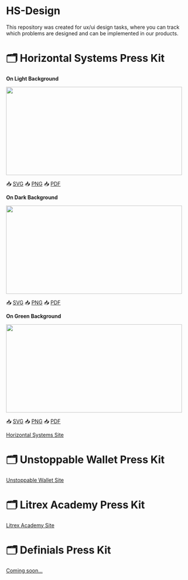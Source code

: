 # HS-Design

This repository was created for ux/ui design tasks, where you can track which problems are designed and can be implemented in our products.

# 🗂 Horizontal Systems Press Kit

**On Light Background**

<img src=https://github.com/horizontalsystems/HS-Design/blob/master/images/HS-Logo-on-light.png width="480" height="240" /></a>

📥 [SVG](http://horizontalsystems.io)
📥 [PNG](http://horizontalsystems.io)
📥 [PDF](http://horizontalsystems.io)

**On Dark Background**

<img src=https://github.com/horizontalsystems/HS-Design/blob/master/images/HS-Logo-on-dark.png width="480" height="240" /></a>

📥 [SVG](http://horizontalsystems.io)
📥 [PNG](http://horizontalsystems.io)
📥 [PDF](http://horizontalsystems.io)

**On Green Background**

<img src=https://github.com/horizontalsystems/HS-Design/blob/master/images/HS-Logo-on-green.png width="480" height="240" /></a>

📥 [SVG](http://horizontalsystems.io)
📥 [PNG](http://horizontalsystems.io)
📥 [PDF](http://horizontalsystems.io)


[Horizontal Systems Site](http://horizontalsystems.io)


# 🗂 Unstoppable Wallet Press Kit


[Unstoppable Wallet Site](http://unstoppable.money)
  
# 🗂 Litrex Academy Press Kit

[Litrex Academy Site](http://litrex.academy)


# 🗂 Definials Press Kit

[Coming soon...](http://soon)
  

